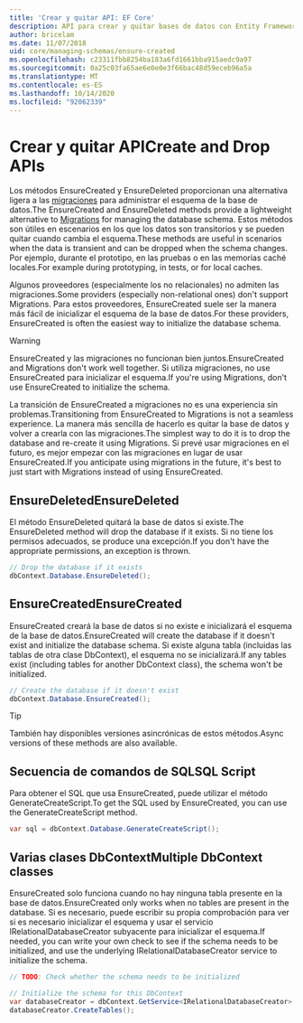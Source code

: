 ```yaml
---
title: 'Crear y quitar API: EF Core'
description: API para crear y quitar bases de datos con Entity Framework Core
author: bricelam
ms.date: 11/07/2018
uid: core/managing-schemas/ensure-created
ms.openlocfilehash: c23311fbb8254ba183a6fd1661bba915aedc9a97
ms.sourcegitcommit: 0a25c03fa65ae6e0e0e3f66bac48d59eceb96a5a
ms.translationtype: MT
ms.contentlocale: es-ES
ms.lasthandoff: 10/14/2020
ms.locfileid: "92062339"
---
```

# <a name="create-and-drop-apis"></a><span data-ttu-id="28353-103">Crear y quitar API</span><span class="sxs-lookup"><span data-stu-id="28353-103">Create and Drop APIs</span></span>

<span data-ttu-id="28353-104">Los métodos EnsureCreated y EnsureDeleted proporcionan una alternativa ligera a las [migraciones](xref:core/managing-schemas/migrations/index) para administrar el esquema de la base de datos.</span><span class="sxs-lookup"><span data-stu-id="28353-104">The EnsureCreated and EnsureDeleted methods provide a lightweight alternative to [Migrations](xref:core/managing-schemas/migrations/index) for managing the database schema.</span></span> <span data-ttu-id="28353-105">Estos métodos son útiles en escenarios en los que los datos son transitorios y se pueden quitar cuando cambia el esquema.</span><span class="sxs-lookup"><span data-stu-id="28353-105">These methods are useful in scenarios when the data is transient and can be dropped when the schema changes.</span></span> <span data-ttu-id="28353-106">Por ejemplo, durante el prototipo, en las pruebas o en las memorias caché locales.</span><span class="sxs-lookup"><span data-stu-id="28353-106">For example during prototyping, in tests, or for local caches.</span></span>

<span data-ttu-id="28353-107">Algunos proveedores (especialmente los no relacionales) no admiten las migraciones.</span><span class="sxs-lookup"><span data-stu-id="28353-107">Some providers (especially non-relational ones) don't support Migrations.</span></span> <span data-ttu-id="28353-108">Para estos proveedores, EnsureCreated suele ser la manera más fácil de inicializar el esquema de la base de datos.</span><span class="sxs-lookup"><span data-stu-id="28353-108">For these providers, EnsureCreated is often the easiest way to initialize the database schema.</span></span>

> [!WARNING]
> <span data-ttu-id="28353-109">EnsureCreated y las migraciones no funcionan bien juntos.</span><span class="sxs-lookup"><span data-stu-id="28353-109">EnsureCreated and Migrations don't work well together.</span></span> <span data-ttu-id="28353-110">Si utiliza migraciones, no use EnsureCreated para inicializar el esquema.</span><span class="sxs-lookup"><span data-stu-id="28353-110">If you're using Migrations, don't use EnsureCreated to initialize the schema.</span></span>

<span data-ttu-id="28353-111">La transición de EnsureCreated a migraciones no es una experiencia sin problemas.</span><span class="sxs-lookup"><span data-stu-id="28353-111">Transitioning from EnsureCreated to Migrations is not a seamless experience.</span></span> <span data-ttu-id="28353-112">La manera más sencilla de hacerlo es quitar la base de datos y volver a crearla con las migraciones.</span><span class="sxs-lookup"><span data-stu-id="28353-112">The simplest way to do it is to drop the database and re-create it using Migrations.</span></span> <span data-ttu-id="28353-113">Si prevé usar migraciones en el futuro, es mejor empezar con las migraciones en lugar de usar EnsureCreated.</span><span class="sxs-lookup"><span data-stu-id="28353-113">If you anticipate using migrations in the future, it's best to just start with Migrations instead of using EnsureCreated.</span></span>

## <a name="ensuredeleted"></a><span data-ttu-id="28353-114">EnsureDeleted</span><span class="sxs-lookup"><span data-stu-id="28353-114">EnsureDeleted</span></span>

<span data-ttu-id="28353-115">El método EnsureDeleted quitará la base de datos si existe.</span><span class="sxs-lookup"><span data-stu-id="28353-115">The EnsureDeleted method will drop the database if it exists.</span></span> <span data-ttu-id="28353-116">Si no tiene los permisos adecuados, se produce una excepción.</span><span class="sxs-lookup"><span data-stu-id="28353-116">If you don't have the appropriate permissions, an exception is thrown.</span></span>

```csharp
// Drop the database if it exists
dbContext.Database.EnsureDeleted();
```

## <a name="ensurecreated"></a><span data-ttu-id="28353-117">EnsureCreated</span><span class="sxs-lookup"><span data-stu-id="28353-117">EnsureCreated</span></span>

<span data-ttu-id="28353-118">EnsureCreated creará la base de datos si no existe e inicializará el esquema de la base de datos.</span><span class="sxs-lookup"><span data-stu-id="28353-118">EnsureCreated will create the database if it doesn't exist and initialize the database schema.</span></span> <span data-ttu-id="28353-119">Si existe alguna tabla (incluidas las tablas de otra clase DbContext), el esquema no se inicializará.</span><span class="sxs-lookup"><span data-stu-id="28353-119">If any tables exist (including tables for another DbContext class), the schema won't be initialized.</span></span>

```csharp
// Create the database if it doesn't exist
dbContext.Database.EnsureCreated();
```

> [!TIP]
> <span data-ttu-id="28353-120">También hay disponibles versiones asincrónicas de estos métodos.</span><span class="sxs-lookup"><span data-stu-id="28353-120">Async versions of these methods are also available.</span></span>

## <a name="sql-script"></a><span data-ttu-id="28353-121">Secuencia de comandos de SQL</span><span class="sxs-lookup"><span data-stu-id="28353-121">SQL Script</span></span>

<span data-ttu-id="28353-122">Para obtener el SQL que usa EnsureCreated, puede utilizar el método GenerateCreateScript.</span><span class="sxs-lookup"><span data-stu-id="28353-122">To get the SQL used by EnsureCreated, you can use the GenerateCreateScript method.</span></span>

```csharp
var sql = dbContext.Database.GenerateCreateScript();
```

## <a name="multiple-dbcontext-classes"></a><span data-ttu-id="28353-123">Varias clases DbContext</span><span class="sxs-lookup"><span data-stu-id="28353-123">Multiple DbContext classes</span></span>

<span data-ttu-id="28353-124">EnsureCreated solo funciona cuando no hay ninguna tabla presente en la base de datos.</span><span class="sxs-lookup"><span data-stu-id="28353-124">EnsureCreated only works when no tables are present in the database.</span></span> <span data-ttu-id="28353-125">Si es necesario, puede escribir su propia comprobación para ver si es necesario inicializar el esquema y usar el servicio IRelationalDatabaseCreator subyacente para inicializar el esquema.</span><span class="sxs-lookup"><span data-stu-id="28353-125">If needed, you can write your own check to see if the schema needs to be initialized, and use the underlying IRelationalDatabaseCreator service to initialize the schema.</span></span>

```csharp
// TODO: Check whether the schema needs to be initialized

// Initialize the schema for this DbContext
var databaseCreator = dbContext.GetService<IRelationalDatabaseCreator>();
databaseCreator.CreateTables();
```
